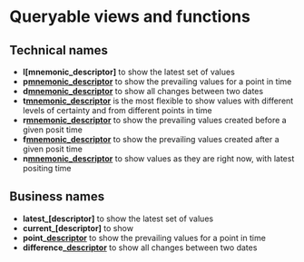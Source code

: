 # Queryable views and functions
## Technical names
- **l[mnemonic_descriptor]** to show the latest set of values
- **p[mnemonic_descriptor]()** to show the prevailing values for a point in time
- **d[mnemonic_descriptor]()** to show all changes between two dates
- **t[mnemonic_descriptor]()** is the most flexible to show values with different levels of certainty and from different points in time
- **r[mnemonic_descriptor]()** to show the prevailing values created before a given posit time
- **f[mnemonic_descriptor]()** to show the prevailing values created after a given posit time
- **n[mnemonic_descriptor]()** to show values as they are right now, with latest positing time

## Business names
- **latest_[descriptor]** to show the latest set of values
- **current_[descriptor]** to show 
- **point_[descriptor]()** to show the prevailing values for a point in time
- **difference_[descriptor]()** to show all changes between two dates
